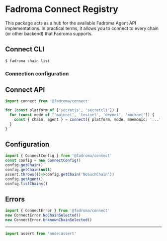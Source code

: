 # Fadroma Connect Registry

This package acts as a hub for the available Fadroma Agent API implementations.
In practical terms, it allows you to connect to every chain (or other backend)
that Fadroma supports.

## Connect CLI

```sh
$ fadroma chain list
```

### Connection configuration

## Connect API

```typescript
import connect from '@fadroma/connect'

for (const platform of ['secretjs', 'secretcli']) {
  for (const mode of ['mainnet', 'testnet', 'devnet', 'mocknet']) {
    const { chain, agent } = connect({ platform, mode, mnemonic: '...' })
  }
}
```

## Configuration

```typescript
import { ConnectConfig } from '@fadroma/connect'
const config = new ConnectConfig()
config.getChain()
config.getChain(null)
assert.throws(()=>config.getChain('NoSuchChain'))
config.getAgent()
config.listChains()
```

## Errors

```typescript
import { ConnectError } from '@fadroma/connect'
new ConnectError.NoChainSelected()
new ConnectError.UnknownChainSelected()
```

---

```typescript
import assert from 'node:assert'
```
